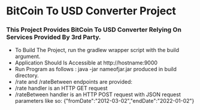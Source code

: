 # BitCoin To USD Converter Project

### This Project Provides BitCoin To USD Converter Relying On Services Provided By 3rd Party.

* To Build The Project, run the gradlew wrapper script with the build argument.
* Application Should Is Accessible at http://hostname:9000
* Run Program as follows : java -jar nameofjar.jar produced in build directory.
* /rate and /rateBetween endpoints are provided:
* /rate handler is an HTTP GET request
* /rateBetween handler is an HTTP POST request with JSON request parameters like so: {"fromDate":"2012-03-02","endDate":"2022-01-02"}